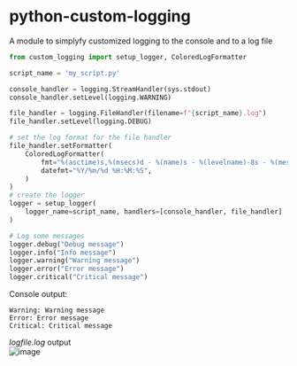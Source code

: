 # python-custom-logging
A module to simplyfy customized logging to the console and to a log file

```python
from custom_logging import setup_logger, ColoredLogFormatter

script_name = 'my_script.py'

console_handler = logging.StreamHandler(sys.stdout)
console_handler.setLevel(logging.WARNING)

file_handler = logging.FileHandler(filename=f"{script_name}.log")
file_handler.setLevel(logging.DEBUG)

# set the log format for the file handler
file_handler.setFormatter(
    ColoredLogFormatter(
        fmt="%(asctime)s,%(msecs)d - %(name)s - %(levelname)-8s - %(message)s",
        datefmt="%Y/%m/%d %H:%M:%S",
    )
)
# create the logger
logger = setup_logger(
    logger_name=script_name, handlers=[console_handler, file_handler]
)

# Log some messages
logger.debug("Debug message")
logger.info("Info message")
logger.warning("Warning message")
logger.error("Error message")
logger.critical("Critical message")
```

Console output:
```
Warning: Warning message
Error: Error message
Critical: Critical message
```
<i>logfile.log</i> output\
![image](https://github.com/davidson-engineering/python-custom-logging/assets/106140501/df208060-64c9-48bf-8b52-d2dd8f4b8c36)



